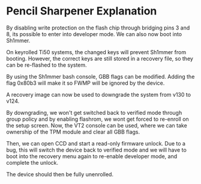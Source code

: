 # Pencil Sharpener Explanation

By disabling write protection on the flash chip through bridging pins 3 and 8, its possible to enter into developer mode. We can also now boot into Sh1mmer.

On keyrolled Ti50 systems, the changed keys will prevent Sh1mmer from booting. However, the correct keys are still stored in a recovery file, so they can be re-flashed to the system.

By using the Sh1mmer bash console, GBB flags can be modified. Adding the flag 0x80b3 will make it so FWMP will be ignored by the device. 

A recovery image can now be used to downgrade the system from v130 to v124. 

By downgrading, we won't get switched back to verified mode through group policy and by enabling flashrom, we wont get forced to re-enroll on the setup screen. Now, the VT2 console can be used, where we can take ownership of the TPM module and clear all GBB flags. 

Then, we can open CCD and start a read-only firmware unlock. Due to a bug, this will switch the device back to verified mode and we will have to boot into the recovery menu again to re-enable developer mode, and complete the unlock. 

The device should then be fully unenrolled. 
